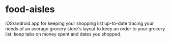 food-aisles
===========

iOS/android app for keeping your shopping list up-to-date tracing your needs of an average grocery store's layout to keep an order to your grocery list. keep tabs on money spent and dates you shopped. 
